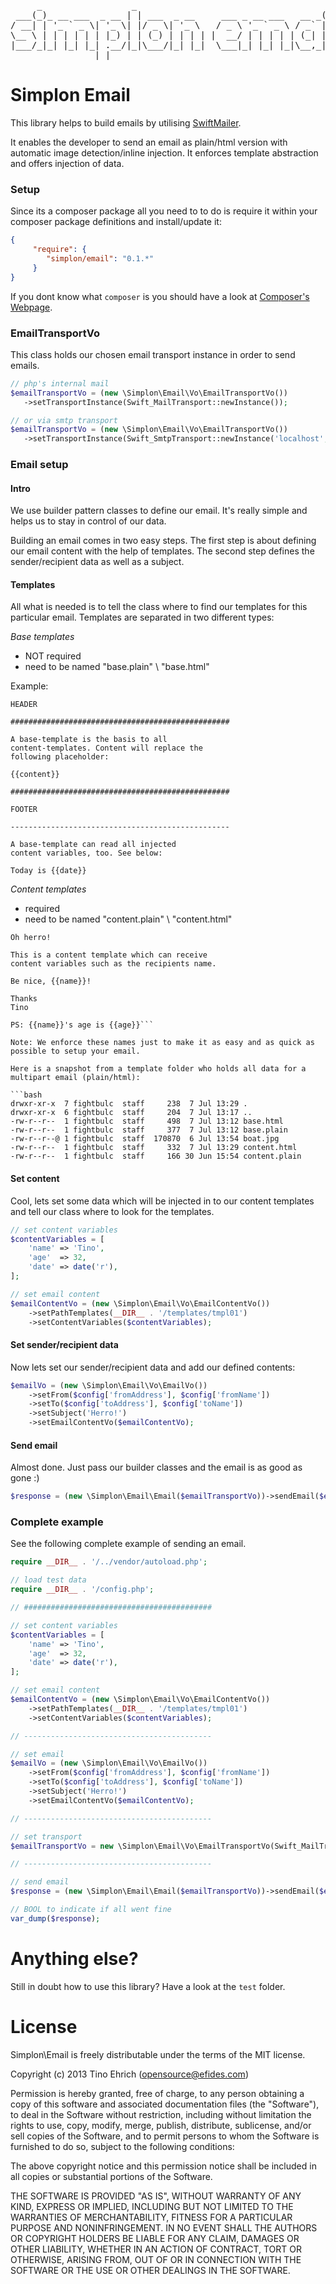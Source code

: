 <pre>
     _                 _                                    _ _
 ___(_)_ __ ___  _ __ | | ___  _ __     ___ _ __ ___   __ _(_) |
/ __| | '_ ` _ \| '_ \| |/ _ \| '_ \   / _ \ '_ ` _ \ / _` | | |
\__ \ | | | | | | |_) | | (_) | | | | |  __/ | | | | | (_| | | |
|___/_|_| |_| |_| .__/|_|\___/|_| |_|  \___|_| |_| |_|\__,_|_|_|
                |_|                                             
</pre>

# Simplon Email

This library helps to build emails by utilising [SwiftMailer](https://github.com/swiftmailer/swiftmailer).

It enables the developer to send an email as plain/html version with automatic image detection/inline injection. It enforces template abstraction and offers injection of data.

### Setup

Since its a composer package all you need to to do is require it within your composer package definitions and install/update it:

```json
{
     "require": {
        "simplon/email": "0.1.*"
     }
}
```

If you dont know what ```composer``` is you should have a look at [Composer's Webpage](http://getcomposer.org/doc/00-intro.md).

### EmailTransportVo

This class holds our chosen email transport instance in order to send emails.

```php
// php's internal mail
$emailTransportVo = (new \Simplon\Email\Vo\EmailTransportVo())
   ->setTransportInstance(Swift_MailTransport::newInstance());

// or via smtp transport
$emailTransportVo = (new \Simplon\Email\Vo\EmailTransportVo())
   ->setTransportInstance(Swift_SmtpTransport::newInstance('localhost', 25));
```

### Email setup

#### Intro

We use builder pattern classes to define our email. It's really simple and helps us to stay in control of our data.

Building an email comes in two easy steps. The first step is about defining our email content with the help of templates. The second step defines the sender/recipient data as well as a subject.

#### Templates

All what is needed is to tell the class where to find our templates for this particular email. Templates are separated in two different types:

_Base templates_
- NOT required
- need to be named "base.plain" \ "base.html"

Example:
```plain
HEADER

#################################################

A base-template is the basis to all
content-templates. Content will replace the
following placeholder:

{{content}}

#################################################

FOOTER

-------------------------------------------------

A base-template can read all injected
content variables, too. See below:

Today is {{date}}
```

_Content templates_
- required
- need to be named "content.plain" \ "content.html"

```plain
Oh herro!

This is a content template which can receive
content variables such as the recipients name.

Be nice, {{name}}!

Thanks
Tino

PS: {{name}}'s age is {{age}}```

Note: We enforce these names just to make it as easy and as quick as possible to setup your email.

Here is a snapshot from a template folder who holds all data for a multipart email (plain/html):

```bash
drwxr-xr-x  7 fightbulc  staff     238  7 Jul 13:29 .
drwxr-xr-x  6 fightbulc  staff     204  7 Jul 13:17 ..
-rw-r--r--  1 fightbulc  staff     498  7 Jul 13:12 base.html
-rw-r--r--  1 fightbulc  staff     377  7 Jul 13:12 base.plain
-rw-r--r--@ 1 fightbulc  staff  170870  6 Jul 13:54 boat.jpg
-rw-r--r--  1 fightbulc  staff     332  7 Jul 13:29 content.html
-rw-r--r--  1 fightbulc  staff     166 30 Jun 15:54 content.plain
```

#### Set content

Cool, lets set some data which will be injected in to our content templates and tell our class where to look for the templates.

```php
// set content variables
$contentVariables = [
    'name' => 'Tino',
    'age'  => 32,
    'date' => date('r'),
];

// set email content
$emailContentVo = (new \Simplon\Email\Vo\EmailContentVo())
    ->setPathTemplates(__DIR__ . '/templates/tmpl01')
    ->setContentVariables($contentVariables);
```

#### Set sender/recipient data

Now lets set our sender/recipient data and add our defined contents:

```php
$emailVo = (new \Simplon\Email\Vo\EmailVo())
    ->setFrom($config['fromAddress'], $config['fromName'])
    ->setTo($config['toAddress'], $config['toName'])
    ->setSubject('Herro!')
    ->setEmailContentVo($emailContentVo);
```

#### Send email

Almost done. Just pass our builder classes and the email is as good as gone :)

```php
$response = (new \Simplon\Email\Email($emailTransportVo))->sendEmail($emailVo);
```

### Complete example

See the following complete example of sending an email.

```php
require __DIR__ . '/../vendor/autoload.php';

// load test data
require __DIR__ . '/config.php';

// ##########################################

// set content variables
$contentVariables = [
    'name' => 'Tino',
    'age'  => 32,
    'date' => date('r'),
];

// set email content
$emailContentVo = (new \Simplon\Email\Vo\EmailContentVo())
    ->setPathTemplates(__DIR__ . '/templates/tmpl01')
    ->setContentVariables($contentVariables);

// ------------------------------------------

// set email
$emailVo = (new \Simplon\Email\Vo\EmailVo())
    ->setFrom($config['fromAddress'], $config['fromName'])
    ->setTo($config['toAddress'], $config['toName'])
    ->setSubject('Herro!')
    ->setEmailContentVo($emailContentVo);

// ------------------------------------------

// set transport
$emailTransportVo = new \Simplon\Email\Vo\EmailTransportVo(Swift_MailTransport::newInstance());

// ------------------------------------------

// send email
$response = (new \Simplon\Email\Email($emailTransportVo))->sendEmail($emailVo);

// BOOL to indicate if all went fine
var_dump($response);
```

# Anything else?
Still in doubt how to use this library? Have a look at the ```test``` folder.

# License
Simplon\Email is freely distributable under the terms of the MIT license.

Copyright (c) 2013 Tino Ehrich ([opensource@efides.com](mailto:opensource@efides.com))

Permission is hereby granted, free of charge, to any person obtaining a copy of this software and associated documentation files (the "Software"), to deal in the Software without restriction, including without limitation the rights to use, copy, modify, merge, publish, distribute, sublicense, and/or sell copies of the Software, and to permit persons to whom the Software is furnished to do so, subject to the following conditions:

The above copyright notice and this permission notice shall be included in all copies or substantial portions of the Software.

THE SOFTWARE IS PROVIDED "AS IS", WITHOUT WARRANTY OF ANY KIND, EXPRESS OR IMPLIED, INCLUDING BUT NOT LIMITED TO THE WARRANTIES OF MERCHANTABILITY, FITNESS FOR A PARTICULAR PURPOSE AND NONINFRINGEMENT. IN NO EVENT SHALL THE AUTHORS OR COPYRIGHT HOLDERS BE LIABLE FOR ANY CLAIM, DAMAGES OR OTHER LIABILITY, WHETHER IN AN ACTION OF CONTRACT, TORT OR OTHERWISE, ARISING FROM, OUT OF OR IN CONNECTION WITH THE SOFTWARE OR THE USE OR OTHER DEALINGS IN THE SOFTWARE.
